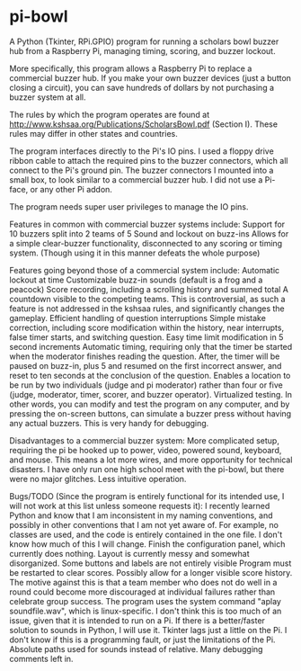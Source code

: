pi-bowl
=======

A Python (Tkinter, RPi.GPIO) program for running a scholars bowl buzzer hub from a Raspberry Pi, managing timing, scoring, and buzzer lockout.

More specifically, this program allows a Raspberry Pi to replace a commercial buzzer hub.  If you make your own buzzer devices (just a button closing a circuit), you can save hundreds of dollars by not purchasing a buzzer system at all.

The rules by which the program operates are found at http://www.kshsaa.org/Publications/ScholarsBowl.pdf (Section I).  These rules may differ in other states and countries.

The program interfaces directly to the Pi's IO pins.  I used a floppy drive ribbon cable to attach the required pins to the buzzer connectors, which all connect to the Pi's ground pin.  The buzzer connectors I mounted into a small box, to look similar to a commercial buzzer hub.  I did not use a Pi-face, or any other Pi addon.

The program needs super user privileges to manage the IO pins.


Features in common with commercial buzzer systems include:
Support for 10 buzzers split into 2 teams of 5
Sound and lockout on buzz-ins
Allows for a simple clear-buzzer functionality, disconnected to any scoring or timing system.  (Though using it in this manner defeats the whole purpose)


Features going beyond those of a commercial system include:
Automatic lockout at time
Customizable buzz-in sounds (default is a frog and a peacock)
Score recording, including a scrolling history and summed total
A countdown visible to the competing teams.  This is controversial, as such a feature is not addressed in the kshsaa rules, and significantly changes the gameplay.
Efficient handling of question interruptions
Simple mistake correction, including score modification within the history, near interrupts, false timer starts, and switching question.
Easy time limit modification in 5 second increments
Automatic timing, requiring only that the timer be started when the moderator finishes reading the question.  After, the timer will be paused on buzz-in, plus 5 and resumed on the first incorrect answer, and reset to ten seconds at the conclusion of the question.
Enables a location to be run by two individuals (judge and pi moderator) rather than four or five (judge, moderator, timer, scorer, and buzzer operator).
Virtualized testing.  In other words, you can modify and test the program on any computer, and by pressing the on-screen buttons, can simulate a buzzer press without having any actual buzzers.  This is very handy for debugging.
        


Disadvantages to a commercial buzzer system:
More complicated setup, requiring the pi be hooked up to power, video, powered sound, keyboard, and mouse.  This means a lot more wires, and more opportunity for technical disasters.  I have only run one high school meet with the pi-bowl, but there were no major glitches.
Less intuitive operation.
        

Bugs/TODO (Since the program is entirely functional for its intended use, I will not work at this list unless someone requests it):
I recently learned Python and know that I am inconsistent in my naming conventions, and possibly in other conventions that I am not yet aware of.  For example, no classes are used, and the code is entirely contained in the one file.  I don't know how much of this I will change.
Finish the configuration panel, which currently does nothing.
Layout is currently messy and somewhat disorganized.  Some buttons and labels are not entirely visible
Program must be restarted to clear scores.
Possibly allow for a longer visible score history.  The motive against this is that a team member who does not do well in a round could become more discouraged at individual failures rather than celebrate group success.
The program uses the system command "aplay soundfile.wav", which is linux-specific.  I don't think this is too much of an issue, given that it is intended to run on a Pi.  If there is a better/faster solution to sounds in Python, I will use it.
Tkinter lags just a little on the Pi.  I don't know if this is a programming fault, or just the limitations of the Pi.
Absolute paths used for sounds instead of relative.
Many debugging comments left in.





